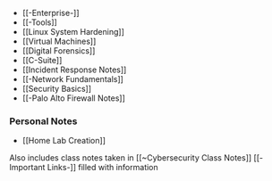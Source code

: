 - [[-Enterprise-]]
- [[-Tools]]
- [[Linux System Hardening]]
- [[Virtual Machines]]
- [[Digital Forensics]]
- [[C-Suite]]
- [[Incident Response Notes]]
- [[-Network Fundamentals]]
- [[Security Basics]] 
- [[-Palo Alto Firewall Notes]]
### Personal Notes
- [[Home Lab Creation]]


Also includes class notes taken in [[~Cybersecurity Class Notes]]
[[-Important Links-]] filled with information
